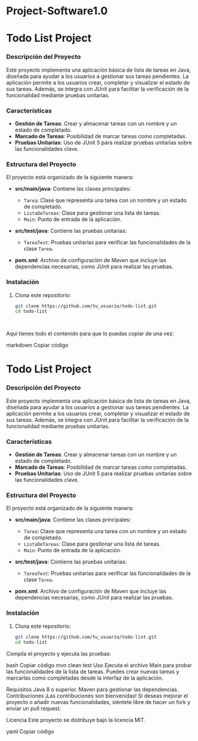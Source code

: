 # Project-Software1.0

# Todo List Project

### Descripción del Proyecto

Este proyecto implementa una aplicación básica de lista de tareas en Java, diseñada para ayudar a los usuarios a gestionar sus tareas pendientes. La aplicación permite a los usuarios crear, completar y visualizar el estado de sus tareas. Además, se integra con JUnit para facilitar la verificación de la funcionalidad mediante pruebas unitarias.

### Características

- **Gestión de Tareas**: Crear y almacenar tareas con un nombre y un estado de completado.
- **Marcado de Tareas**: Posibilidad de marcar tareas como completadas.
- **Pruebas Unitarias**: Uso de JUnit 5 para realizar pruebas unitarias sobre las funcionalidades clave.

### Estructura del Proyecto

El proyecto está organizado de la siguiente manera:

- **src/main/java**: Contiene las clases principales:
  - `Tarea`: Clase que representa una tarea con un nombre y un estado de completado.
  - `ListaDeTareas`: Clase para gestionar una lista de tareas.
  - `Main`: Punto de entrada de la aplicación.

- **src/test/java**: Contiene las pruebas unitarias:
  - `TareaTest`: Pruebas unitarias para verificar las funcionalidades de la clase `Tarea`.

- **pom.xml**: Archivo de configuración de Maven que incluye las dependencias necesarias, como JUnit para realizar las pruebas.

### Instalación

1. Clona este repositorio:

   ```bash
   git clone https://github.com/tu_usuario/todo-list.git
   cd todo-list

  
Aquí tienes todo el contenido para que lo puedas copiar de una vez:

markdown
Copiar código
# Todo List Project

### Descripción del Proyecto

Este proyecto implementa una aplicación básica de lista de tareas en Java, diseñada para ayudar a los usuarios a gestionar sus tareas pendientes. La aplicación permite a los usuarios crear, completar y visualizar el estado de sus tareas. Además, se integra con JUnit para facilitar la verificación de la funcionalidad mediante pruebas unitarias.

### Características

- **Gestión de Tareas**: Crear y almacenar tareas con un nombre y un estado de completado.
- **Marcado de Tareas**: Posibilidad de marcar tareas como completadas.
- **Pruebas Unitarias**: Uso de JUnit 5 para realizar pruebas unitarias sobre las funcionalidades clave.

### Estructura del Proyecto

El proyecto está organizado de la siguiente manera:

- **src/main/java**: Contiene las clases principales:
  - `Tarea`: Clase que representa una tarea con un nombre y un estado de completado.
  - `ListaDeTareas`: Clase para gestionar una lista de tareas.
  - `Main`: Punto de entrada de la aplicación.

- **src/test/java**: Contiene las pruebas unitarias:
  - `TareaTest`: Pruebas unitarias para verificar las funcionalidades de la clase `Tarea`.

- **pom.xml**: Archivo de configuración de Maven que incluye las dependencias necesarias, como JUnit para realizar las pruebas.

### Instalación

1. Clona este repositorio:

   ```bash
   git clone https://github.com/tu_usuario/todo-list.git
   cd todo-list
Compila el proyecto y ejecuta las pruebas:

bash
Copiar código
mvn clean test
Uso
Ejecuta el archivo Main para probar las funcionalidades de la lista de tareas. Puedes crear nuevas tareas y marcarlas como completadas desde la interfaz de la aplicación.

Requisitos
Java 8 o superior.
Maven para gestionar las dependencias.
Contribuciones
¡Las contribuciones son bienvenidas! Si deseas mejorar el proyecto o añadir nuevas funcionalidades, siéntete libre de hacer un fork y enviar un pull request.

Licencia
Este proyecto se distribuye bajo la licencia MIT.

yaml
Copiar código

